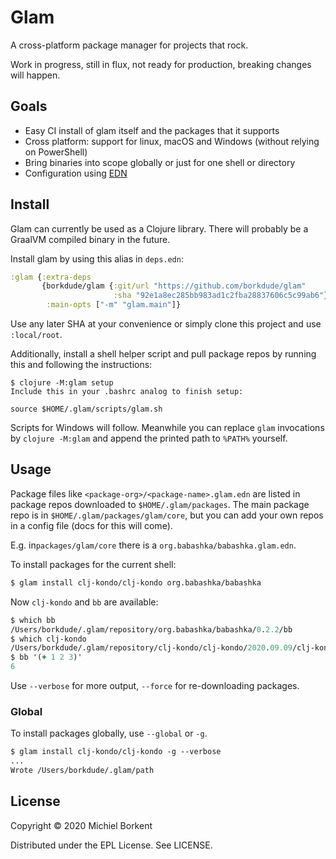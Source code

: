 # Glam

A cross-platform package manager for projects that rock.

Work in progress, still in flux, not ready for production, breaking changes will happen.

## Goals

- Easy CI install of glam itself and the packages that it supports
- Cross platform: support for linux, macOS and Windows (without relying on PowerShell)
- Bring binaries into scope globally or just for one shell or directory
- Configuration using [EDN](https://github.com/edn-format/edn)

## Install

Glam can currently be used as a Clojure library. There will probably be a
GraalVM compiled binary in the future.

Install glam by using this alias in `deps.edn`:

``` clojure
:glam {:extra-deps
       {borkdude/glam {:git/url "https://github.com/borkdude/glam"
                       :sha "92e1a8ec285bb983ad1c2fba28837606c5c99ab6"}}
        :main-opts ["-m" "glam.main"]}
```

Use any later SHA at your convenience or simply clone this project and use
`:local/root`.

Additionally, install a shell helper script and pull package repos by running
this and following the instructions:

``` shell
$ clojure -M:glam setup
Include this in your .bashrc analog to finish setup:

source $HOME/.glam/scripts/glam.sh
```

Scripts for Windows will follow. Meanwhile you can replace `glam` invocations by
`clojure -M:glam` and append the printed path to `%PATH%` yourself.

## Usage

Package files like `<package-org>/<package-name>.glam.edn` are listed in package
repos downloaded to `$HOME/.glam/packages`. The main package repo is in
`$HOME/.glam/packages/glam/core`, but you can add your own repos in a config file (docs for this will come).

E.g. in`packages/glam/core` there is a `org.babashka/babashka.glam.edn`.

To install packages for the current shell:

``` clojure
$ glam install clj-kondo/clj-kondo org.babashka/babashka
```

Now `clj-kondo` and `bb` are available:

``` clojure
$ which bb
/Users/borkdude/.glam/repository/org.babashka/babashka/0.2.2/bb
$ which clj-kondo
/Users/borkdude/.glam/repository/clj-kondo/clj-kondo/2020.09.09/clj-kondo
$ bb '(+ 1 2 3)'
6
```

Use `--verbose` for more output, `--force` for re-downloading packages.

### Global

To install packages globally, use `--global` or `-g`.

``` clojure
$ glam install clj-kondo/clj-kondo -g --verbose
...
Wrote /Users/borkdude/.glam/path
```

<!-- ### Babashka -->

<!-- Glam can also run with [babashka](https://github.com/borkdude/babashka) for fast -->
<!-- startup. You'll need version `0.2.2` or higher. First install it using `glam`: -->

<!-- ``` clojure -->
<!-- $ glam org.babashka/babashka -g -->
<!-- ``` -->

<!-- Glam automatically detects if you have a compatible `bb` installed, so next -->
<!-- `glam` invocations are invoked using `bb`: -->

<!-- ``` clojure -->
<!-- $ time (glam) -->
<!-- ( glam; )   0.03s  user 0.03s system 93% cpu 0.065 total -->
<!-- ``` -->

<!-- #### Uberjar -->

<!-- To bundle the package manager and packages into one asset e.g. for moving to another machine, use -->
<!-- babashka's `--uberjar` option: -->

<!-- ``` clojure -->
<!-- $ bb -cp $(clojure -Spath -A:glam) -m glam.main --uberjar glam.jar -->
<!-- ``` -->

<!-- This uberjar contains all packages from the classpath and the package manager -->
<!-- itself. You can then run it from anywhere on your system: -->

<!-- ``` clojure -->
<!-- $ mv glam.jar /tmp -->
<!-- $ cd /tmp -->
<!-- $ bb -jar glam.jar install clj-kondo/clj-kondo -g --verbose -->
<!-- ... -->
<!-- Wrote /Users/borkdude/.glam/path -->
<!-- /Users/borkdude/.glam/repository/org.babashka/babashka/SNAPSHOT:/Users/borkdude/.glam/repository/clj-kondo/clj-kondo/2020.09.09 -->
<!-- ``` -->

## License

Copyright © 2020 Michiel Borkent

Distributed under the EPL License. See LICENSE.
